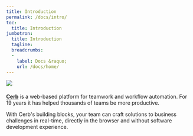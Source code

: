 ```yaml
---
title: Introduction
permalink: /docs/intro/
toc:
  title: Introduction
jumbotron:
  title: Introduction
  tagline: 
  breadcrumbs:
  -
    label: Docs &raquo;
    url: /docs/home/
---
```


<div class="cerb-screenshot" style="margin-bottom:20px;">
<img src="/assets/images/cerb-social.png" class="screenshot">
</div>

[**Cerb**](/) is a web-based platform for teamwork and workflow automation. For 19 years it has helped thousands of teams be more productive.

With Cerb's building blocks, your team can craft solutions to business challenges in real-time, directly in the browser and without software development experience.
